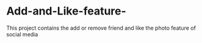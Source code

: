 # Add-and-Like-feature-
This project contains the add or remove friend and like the photo feature of social media 
